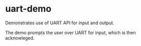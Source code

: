 # uart-demo

Demonstrates use of UART API for input and output.

The demo prompts the user over UART for input, which is then acknowleged.
